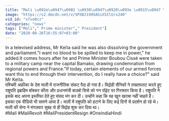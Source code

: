 ```yaml
---
title: "Mali \u092e\u0947\u0902 \u0938\u0947\u0928\u093e \u0915\u0947 \u0935\u093f\u0926\u094d\u0930\u094b\u0939 \u0915\u0947 \u092c\u093e\u0926 President \u0928\u0947 \u0926\u093f\u092f\u093e \u0907\u0938\u094d\u0924\u0940\u092b\u093e, \u0938\u0902\u0938\u0926 \u092d\u0902\u0917 \u0935\u0928\u0907\u0902\u0921\u093f\u092f\u093e \u0939\u093f\u0902\u0926\u0940"
image: "https://s2.dmcdn.net/v/SPXBJ1VHSASiX5IlU/x240"
vid_id: "x7vo0cz"
categories: "news"
tags: ["Mali"," Prime minister"," President"]
date: "2020-08-26T16:55:07+03:00"
---
```

In a televised address, Mr Keïta said he was also dissolving the government and parliament.&quot;I want no blood to be spilled to keep me in power,&quot; he added.It comes hours after he and Prime Minister Boubou Cissé were taken to a military camp near the capital Bamako, drawing condemnation from regional powers and France.&quot;If today, certain elements of our armed forces want this to end through their intervention, do I really have a choice?&quot; said Mr Keïta.  <br>पश्चिमी अफ्रीका के देश माली में राजनीतिक संकट पैदा हो गया है। विद्रोही सैनिकों ने तख्तापलट करते हुए राष्ट्रपति इब्राहिम बॉबकर कीता और प्रधानमंत्री बाउबो सिसे को गन पॉइंट पर गिरफ्तार किया है। राष्ट्रपति ने इसके बाद अपना इस्तीफा देते हुए संसद भंग कर दी। उन्होंने कहा कि वह खून खराबा नहीं चाहते हैं। इसका एक वीडियो भी सामने आया है। माली में राष्ट्रपति को हटाने के लिए कई दिनों से प्रदर्शन हो रहे थे। माली की सेना ने मंगलवार सुबह से ही विद्रोह शुरू कर दिया था।   <br>#Mali #MaliRevolt #MaliPresidentResign #OneindiaHindi
